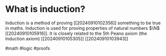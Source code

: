 # What is induction?
Induction is a method of proving [[20240910102356]] something to be true in maths.
Induction is used for proving properties of natural numbers $\N$ [[20240910105916]].
It is closely related to the 5th Peano axiom (the Induction axiom) [[20240910105305]]
[[20240910103943]]

#math #logic #proofs